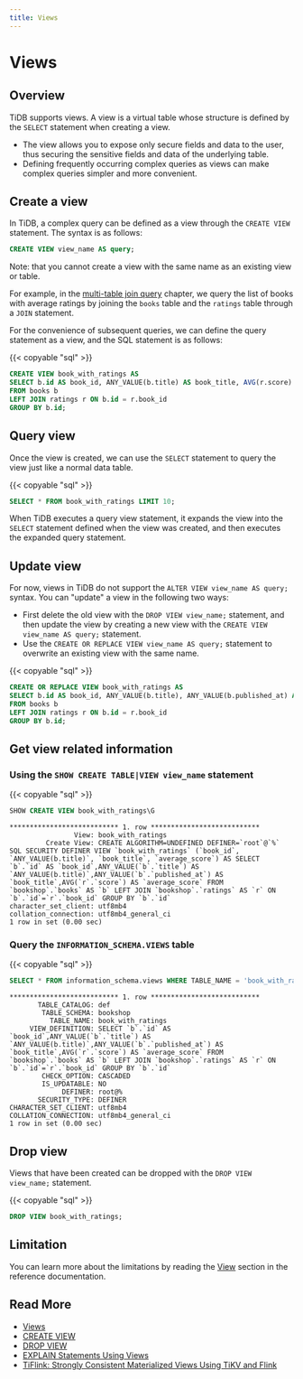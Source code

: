 ```yaml
---
title: Views
---
```


# Views

## Overview

TiDB supports views. A view is a virtual table whose structure is defined by the `SELECT` statement when creating a view.

- The view allows you to expose only secure fields and data to the user, thus securing the sensitive fields and data of the underlying table.
- Defining frequently occurring complex queries as views can make complex queries simpler and more convenient.

## Create a view

In TiDB, a complex query can be defined as a view through the `CREATE VIEW` statement. The syntax is as follows:

```sql
CREATE VIEW view_name AS query;
```

Note: that you cannot create a view with the same name as an existing view or table.

For example, in the [multi-table join query](/develop/join-tables.md) chapter, we query the list of books with average ratings by joining the `books` table and the `ratings` table through a `JOIN` statement. 

For the convenience of subsequent queries, we can define the query statement as a view, and the SQL statement is as follows:

{{< copyable "sql" >}}

```sql
CREATE VIEW book_with_ratings AS
SELECT b.id AS book_id, ANY_VALUE(b.title) AS book_title, AVG(r.score) AS average_score
FROM books b
LEFT JOIN ratings r ON b.id = r.book_id
GROUP BY b.id;
```

## Query view

Once the view is created, we can use the `SELECT` statement to query the view just like a normal data table.

{{< copyable "sql" >}}

```sql
SELECT * FROM book_with_ratings LIMIT 10;
```

When TiDB executes a query view statement, it expands the view into the `SELECT` statement defined when the view was created, and then executes the expanded query statement.

## Update view

For now, views in TiDB do not support the `ALTER VIEW view_name AS query;` syntax. You can "update" a view in the following two ways:

- First delete the old view with the `DROP VIEW view_name;` statement, and then update the view by creating a new view with the `CREATE VIEW view_name AS query;` statement.
- Use the `CREATE OR REPLACE VIEW view_name AS query;` statement to overwrite an existing view with the same name.

{{< copyable "sql" >}}

```sql
CREATE OR REPLACE VIEW book_with_ratings AS
SELECT b.id AS book_id, ANY_VALUE(b.title), ANY_VALUE(b.published_at) AS book_title, AVG(r.score) AS average_score
FROM books b
LEFT JOIN ratings r ON b.id = r.book_id
GROUP BY b.id;
```

## Get view related information

### Using the `SHOW CREATE TABLE|VIEW view_name` statement

{{< copyable "sql" >}}

```sql
SHOW CREATE VIEW book_with_ratings\G
```

```
*************************** 1. row ***************************
                View: book_with_ratings
         Create View: CREATE ALGORITHM=UNDEFINED DEFINER=`root`@`%` SQL SECURITY DEFINER VIEW `book_with_ratings` (`book_id`, `ANY_VALUE(b.title)`, `book_title`, `average_score`) AS SELECT `b`.`id` AS `book_id`,ANY_VALUE(`b`.`title`) AS `ANY_VALUE(b.title)`,ANY_VALUE(`b`.`published_at`) AS `book_title`,AVG(`r`.`score`) AS `average_score` FROM `bookshop`.`books` AS `b` LEFT JOIN `bookshop`.`ratings` AS `r` ON `b`.`id`=`r`.`book_id` GROUP BY `b`.`id`
character_set_client: utf8mb4
collation_connection: utf8mb4_general_ci
1 row in set (0.00 sec)
```

### Query the `INFORMATION_SCHEMA.VIEWS` table

{{< copyable "sql" >}}

```sql
SELECT * FROM information_schema.views WHERE TABLE_NAME = 'book_with_ratings'\G
```

```
*************************** 1. row ***************************
       TABLE_CATALOG: def
        TABLE_SCHEMA: bookshop
          TABLE_NAME: book_with_ratings
     VIEW_DEFINITION: SELECT `b`.`id` AS `book_id`,ANY_VALUE(`b`.`title`) AS `ANY_VALUE(b.title)`,ANY_VALUE(`b`.`published_at`) AS `book_title`,AVG(`r`.`score`) AS `average_score` FROM `bookshop`.`books` AS `b` LEFT JOIN `bookshop`.`ratings` AS `r` ON `b`.`id`=`r`.`book_id` GROUP BY `b`.`id`
        CHECK_OPTION: CASCADED
        IS_UPDATABLE: NO
             DEFINER: root@%
       SECURITY_TYPE: DEFINER
CHARACTER_SET_CLIENT: utf8mb4
COLLATION_CONNECTION: utf8mb4_general_ci
1 row in set (0.00 sec)
```

## Drop view

Views that have been created can be dropped with the `DROP VIEW view_name;` statement.

{{< copyable "sql" >}}

```sql
DROP VIEW book_with_ratings;
```

## Limitation

You can learn more about the limitations by reading the [View](https://docs.pingcap.com/tidb/stable/views#limitations) section in the reference documentation.

## Read More

- [Views](https://docs.pingcap.com/tidb/stable/views)
- [CREATE VIEW](https://docs.pingcap.com/tidb/stable/sql-statement-create-view)
- [DROP VIEW](https://docs.pingcap.com/tidb/stable/sql-statement-drop-view)
- [EXPLAIN Statements Using Views](https://docs.pingcap.com/tidb/stable/explain-views)
- [TiFlink: Strongly Consistent Materialized Views Using TiKV and Flink](https://github.com/tiflink/tiflink)